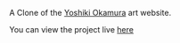 <p>A Clone of the <a href="https://yoshikiokamura.art" target="_blank">Yoshiki Okamura</a> art website.</p>

<p>You can view the project live <a href="https://yoshikiokamura-clone.netlify.app" target="_blank">here</a></p>
